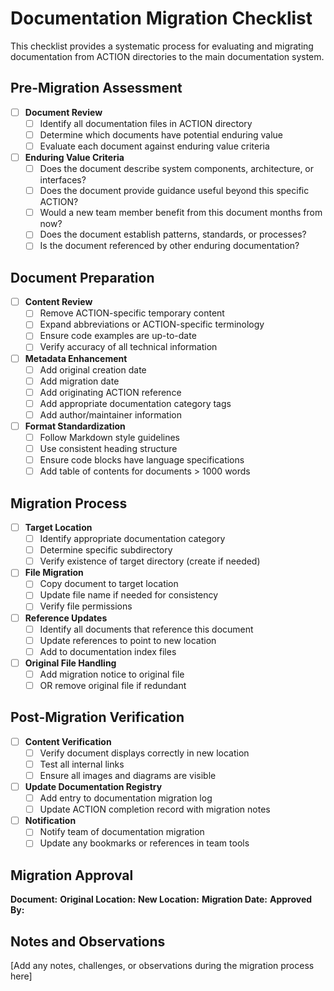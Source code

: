 # Documentation Migration Checklist

This checklist provides a systematic process for evaluating and migrating documentation from ACTION directories to the main documentation system.

## Pre-Migration Assessment

- [ ] **Document Review**
  - [ ] Identify all documentation files in ACTION directory
  - [ ] Determine which documents have potential enduring value
  - [ ] Evaluate each document against enduring value criteria

- [ ] **Enduring Value Criteria**
  - [ ] Does the document describe system components, architecture, or interfaces?
  - [ ] Does the document provide guidance useful beyond this specific ACTION?
  - [ ] Would a new team member benefit from this document months from now?
  - [ ] Does the document establish patterns, standards, or processes?
  - [ ] Is the document referenced by other enduring documentation?

## Document Preparation

- [ ] **Content Review**
  - [ ] Remove ACTION-specific temporary content
  - [ ] Expand abbreviations or ACTION-specific terminology
  - [ ] Ensure code examples are up-to-date
  - [ ] Verify accuracy of all technical information

- [ ] **Metadata Enhancement**
  - [ ] Add original creation date
  - [ ] Add migration date
  - [ ] Add originating ACTION reference
  - [ ] Add appropriate documentation category tags
  - [ ] Add author/maintainer information

- [ ] **Format Standardization**
  - [ ] Follow Markdown style guidelines
  - [ ] Use consistent heading structure
  - [ ] Ensure code blocks have language specifications
  - [ ] Add table of contents for documents > 1000 words

## Migration Process

- [ ] **Target Location**
  - [ ] Identify appropriate documentation category
  - [ ] Determine specific subdirectory
  - [ ] Verify existence of target directory (create if needed)

- [ ] **File Migration**
  - [ ] Copy document to target location
  - [ ] Update file name if needed for consistency
  - [ ] Verify file permissions

- [ ] **Reference Updates**
  - [ ] Identify all documents that reference this document
  - [ ] Update references to point to new location
  - [ ] Add to documentation index files

- [ ] **Original File Handling**
  - [ ] Add migration notice to original file
  - [ ] OR remove original file if redundant

## Post-Migration Verification

- [ ] **Content Verification**
  - [ ] Verify document displays correctly in new location
  - [ ] Test all internal links
  - [ ] Ensure all images and diagrams are visible

- [ ] **Update Documentation Registry**
  - [ ] Add entry to documentation migration log
  - [ ] Update ACTION completion record with migration notes

- [ ] **Notification**
  - [ ] Notify team of documentation migration
  - [ ] Update any bookmarks or references in team tools

## Migration Approval

**Document:**
**Original Location:**
**New Location:**
**Migration Date:**
**Approved By:**

## Notes and Observations

[Add any notes, challenges, or observations during the migration process here]
